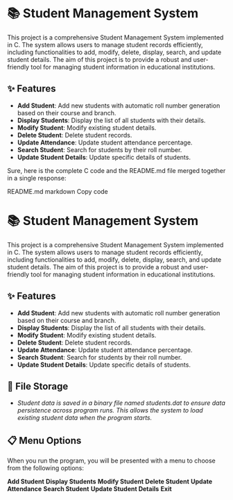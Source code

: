 # 📚 Student Management System

This project is a comprehensive Student Management System implemented in C. The system allows users to manage student records efficiently, including functionalities to add, modify, delete, display, search, and update student details. The aim of this project is to provide a robust and user-friendly tool for managing student information in educational institutions.

## ✨ Features

- **Add Student**: Add new students with automatic roll number generation based on their course and branch.
- **Display Students**: Display the list of all students with their details.
- **Modify Student**: Modify existing student details.
- **Delete Student**: Delete student records.
- **Update Attendance**: Update student attendance percentage.
- **Search Student**: Search for students by their roll number.
- **Update Student Details**: Update specific details of students.


Sure, here is the complete C code and the README.md file merged together in a single response:

README.md
markdown
Copy code
# 📚 Student Management System

This project is a comprehensive Student Management System implemented in C. The system allows users to manage student records efficiently, including functionalities to add, modify, delete, display, search, and update student details. The aim of this project is to provide a robust and user-friendly tool for managing student information in educational institutions.

## ✨ Features

- **Add Student**: Add new students with automatic roll number generation based on their course and branch.
- **Display Students**: Display the list of all students with their details.
- **Modify Student**: Modify existing student details.
- **Delete Student**: Delete student records.
- **Update Attendance**: Update student attendance percentage.
- **Search Student**: Search for students by their roll number.
- **Update Student Details**: Update specific details of students.


## 💾 File Storage
- *Student data is saved in a binary file named students.dat to ensure data persistence across program runs. This allows the system to load existing student data when the program starts.*
## 📋 Menu Options
When you run the program, you will be presented with a menu to choose from the following options:

**Add Student**
**Display Students**
**Modify Student**
**Delete Student**
**Update Attendance**
**Search Student**
**Update Student Details**
**Exit**
